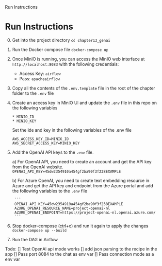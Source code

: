 

Run Instructions

# Run Instructions

0) Get into the project directory
    `cd chapter13_genai`


1) Run the Docker compose file
    `docker-compose up`

2) Once MinIO is running, you can access the MinIO web interface at `http://localhost:8083` with the following credentials:
    - Access Key: `airflow`
    - Pass: `apacheairflow`

3) Copy all the contents of the `.env.template` file in the root of the chapter folder to the `.env` file

4) Create an access key in MinIO UI and update the `.env` file in this repo on the following variables
    ```
    * MINIO_ID
    * MINIO_KEY
    ```
    Set the ide and key in the following variables of the .env file
    ```
    AWS_ACCESS_KEY_ID=MINIO_ID
    AWS_SECRET_ACCESS_KEY=MINIO_KEY
    ```
5) Add the OpenAI API keys to the `.env` file.

    a) For OpenAI API, you need to create an account and get the API key from the OpenAI website. 
        ```
        OPENAI_API_KEY=45dw2354910a454gf2ba90f3f238EXAMPLE
        ```

    b) For Azure OpenAI, you need to create text embedding resource in Azure and get the API key and endpoint from the Azure portal  and add the following variables to the `.env` file

        ```
        OPENAI_API_KEY=45dw2354910a454gf2ba90f3f238EXAMPLE
        AZURE_OPENAI_RESOURCE_NAME=project-openai-nl
        AZURE_OPENAI_ENDPOINT=https://project-openai-nl.openai.azure.com/
        ```
6) Stop docker-compose (ctrl+c) and run it again to apply the changes
    `docker-compose up --build`

7) Run the DAG in Airflow



Todo:
[] Test OpenAI api mode works 
[] add json parsing to the recipe in the app
[] Pass port 8084 to the chat as env var
[] Pass connection mode as a env var



